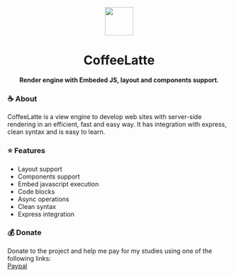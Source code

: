 <p align="center">
  <img src="https://raw.githubusercontent.com/sammwyy/coffeelatte/master/docs/coffee.png" height="64px">
  <h1 align="center">CoffeeLatte</h1>
  <p align="center">
    <b>Render engine with Embeded JS, layout and components support.</b>
  </p>
</p>

### ☕ About
CoffeeLatte is a view engine to develop web sites with server-side rendering in an efficient, fast and easy way. It has integration with express, clean syntax and is easy to learn.

### ⭐ Features
- Layout support
- Components support
- Embed javascript execution
- Code blocks
- Async operations
- Clean syntax
- Express integration

### 💰 Donate
Donate to the project and help me pay for my studies using one of the following links:  
[Paypal](https://paypal.me/bapepayments)
